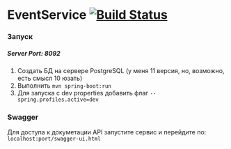 # EventService [![Build Status](https://travis-ci.org/ArtemSglv/EventService.svg?branch=master)](https://travis-ci.org/ArtemSglv/EventService)
### Запуск
##### Server Port: 8092
1. Создать БД на сервере PostgreSQL (у меня 11 версия, но, возможно, есть смысл 10 юзать)
2. Выполнить `mvn spring-boot:run`
3. Для запуска с dev properties добавить флаг `--spring.profiles.active=dev`
### Swagger
Для доступа к докуметации API запустите сервис и перейдите по: `localhost:port/swagger-ui.html`